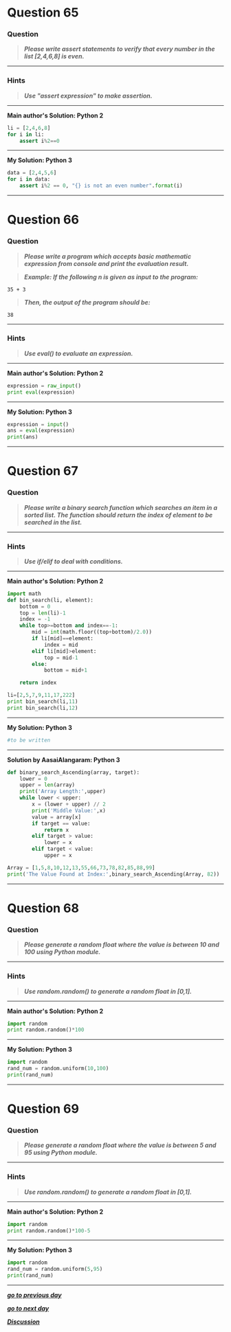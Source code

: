 
# Question 65

### **Question**

>***Please write assert statements to verify that every number in the list [2,4,6,8] is even.***


----------------------
### Hints
> ***Use "assert expression" to make assertion.***

----------------------

**Main author's Solution: Python 2**
```python
li = [2,4,6,8]
for i in li:
    assert i%2==0
```
----------------
**My Solution: Python 3**
```python
data = [2,4,5,6]
for i in data:
    assert i%2 == 0, "{} is not an even number".format(i)
```
---------------------


# Question 66

### **Question**

>***Please write a program which accepts basic mathematic expression from console and print the evaluation result.***

>***Example:
If the following n is given as input to the program:***
```
35 + 3
```
>***Then, the output of the program should be:***
```
38
```

----------------------
### Hints
> ***Use eval() to evaluate an expression.***

----------------------

**Main author's Solution: Python 2**
```python
expression = raw_input()
print eval(expression)
```
----------------
**My Solution: Python 3**
```python
expression = input()
ans = eval(expression)
print(ans)
```
---------------------

# Question 67

### **Question**

>***Please write a binary search function which searches an item in a sorted list. The function should return the index of element to be searched in the list.***

----------------------
### Hints
>***Use if/elif to deal with conditions.***

----------------------

**Main author's Solution: Python 2**
```python
import math
def bin_search(li, element):
    bottom = 0
    top = len(li)-1
    index = -1
    while top>=bottom and index==-1:
        mid = int(math.floor((top+bottom)/2.0))
        if li[mid]==element:
            index = mid
        elif li[mid]>element:
            top = mid-1
        else:
            bottom = mid+1

    return index

li=[2,5,7,9,11,17,222]
print bin_search(li,11)
print bin_search(li,12)

```
----------------
**My Solution: Python 3**
```python
#to be written

```
----------------
**Solution by AasaiAlangaram: Python 3**
```python
def binary_search_Ascending(array, target):
    lower = 0
    upper = len(array)
    print('Array Length:',upper)
    while lower < upper:
        x = (lower + upper) // 2
        print('Middle Value:',x)
        value = array[x]
        if target == value:
            return x
        elif target > value:
            lower = x
        elif target < value:
            upper = x

Array = [1,5,8,10,12,13,55,66,73,78,82,85,88,99]
print('The Value Found at Index:',binary_search_Ascending(Array, 82))

```
---------------------


# Question 68

### **Question**

>***Please generate a random float where the value is between 10 and 100 using Python module.***

----------------------
### Hints
> ***Use random.random() to generate a random float in [0,1].***

----------------------

**Main author's Solution: Python 2**
```python
import random
print random.random()*100
```
----------------
**My Solution: Python 3**
```python
import random
rand_num = random.uniform(10,100)
print(rand_num)
```
---------------------



# Question 69

### **Question**

>***Please generate a random float where the value is between 5 and 95 using Python module.***


----------------------
### Hints
> ***Use random.random() to generate a random float in [0,1].***

----------------------

**Main author's Solution: Python 2**
```python
import random
print random.random()*100-5
```
----------------
**My Solution: Python 3**
```python
import random
rand_num = random.uniform(5,95)
print(rand_num)
```
---------------------


[***go to previous day***](https://github.com/darkprinx/100-plus-Python-programming-exercises-extended/blob/master/Status/Day_16.md "Day 16")

[***go to next day***](https://github.com/darkprinx/100-plus-Python-programming-exercises-extended/blob/master/Status/Day_18.md "Day 18")

[***Discussion***](https://github.com/darkprinx/100-plus-Python-programming-exercises-extended/issues/3)